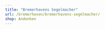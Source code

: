 ```yaml
---
title: "Bremerhavens Segelmacher"
url: /bremerhaven/bremerhavens-segelmacher/
shop: Andenken
---
```

